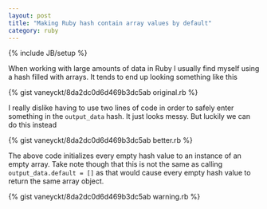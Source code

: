 ```yaml
---
layout: post
title: "Making Ruby hash contain array values by default"
category: ruby
---
```

{% include JB/setup %}

When working with large amounts of data in Ruby I usually find myself using a hash filled with arrays. It tends to end up looking something like this

{% gist vaneyckt/8da2dc0d6d469b3dc5ab original.rb %}

I really dislike having to use two lines of code in order to safely enter something in the `output_data` hash. It just looks messy. But luckily we can do this instead

{% gist vaneyckt/8da2dc0d6d469b3dc5ab better.rb %}

The above code initializes every empty hash value to an instance of an empty array. Take note though that this is not the same as calling `output_data.default = []` as that would cause every empty hash value to return the same array object.

{% gist vaneyckt/8da2dc0d6d469b3dc5ab warning.rb %}
